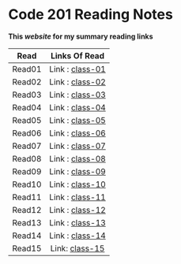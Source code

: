 # Code 201 Reading Notes #

**This *website* for my summary reading links** 

| Read   |      Links Of Read      |  
|----------|:-------------:|
| Read01 | Link :  [class-01](https://raghadalquran.github.io/reading-notes/class-01)    | 
| Read02 | Link :  [class-02](https://raghadalquran.github.io/reading-notes/class-02)    |  
| Read03 | Link :  [class-03](https://raghadalquran.github.io/reading-notes/class-03)    |   
| Read04 | Link :  [class-04](https://raghadalquran.github.io/reading-notes/class-04)    | 
| Read05 | Link :  [class-05](https://raghadalquran.github.io/reading-notes/class-05)    |  
| Read06 | Link :  [class-06](https://raghadalquran.github.io/reading-notes/class-06)    | 
| Read07 | Link :  [class-07](https://raghadalquran.github.io/reading-notes/class-07)    | 
| Read08 | Link :  [class-08]()    |  
| Read09 | Link :  [class-09]()    |   
| Read10 | Link :  [class-10]()    | 
| Read11 | Link :  [class-11]()    |  
| Read12 | Link :  [class-12]()    | 
| Read13 | Link :  [class-13]()    | 
| Read14 | Link :  [class-14]()    |  
| Read15 | Link:   [class-15]()    | 
    
